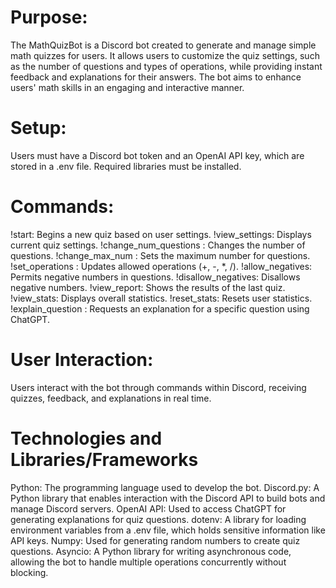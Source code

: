 Purpose:
=========
The MathQuizBot is a Discord bot created to generate and manage simple math quizzes for users. It allows users to customize the quiz settings, such as the number of questions and types of operations, while providing instant feedback and explanations for their answers. The bot aims to enhance users' math skills in an engaging and interactive manner.


Setup:
======
Users must have a Discord bot token and an OpenAI API key, which are stored in a .env file.
Required libraries must be installed.


Commands:
=========
  !start: Begins a new quiz based on user settings.
  !view_settings: Displays current quiz settings.
  !change_num_questions <number>: Changes the number of questions.
  !change_max_num <number>: Sets the maximum number for questions.
  !set_operations <operators>: Updates allowed operations (+, -, *, /).
  !allow_negatives: Permits negative numbers in questions.
  !disallow_negatives: Disallows negative numbers.
  !view_report: Shows the results of the last quiz.
  !view_stats: Displays overall statistics.
  !reset_stats: Resets user statistics.
  !explain_question <number>: Requests an explanation for a specific question using ChatGPT.


User Interaction:
=================
Users interact with the bot through commands within Discord, receiving quizzes, feedback, and explanations in real time.


Technologies and Libraries/Frameworks
=====================================
Python: The programming language used to develop the bot.
Discord.py: A Python library that enables interaction with the Discord API to build bots and manage Discord servers.
OpenAI API: Used to access ChatGPT for generating explanations for quiz questions.
dotenv: A library for loading environment variables from a .env file, which holds sensitive information like API keys.
Numpy: Used for generating random numbers to create quiz questions.
Asyncio: A Python library for writing asynchronous code, allowing the bot to handle multiple operations concurrently without blocking.

